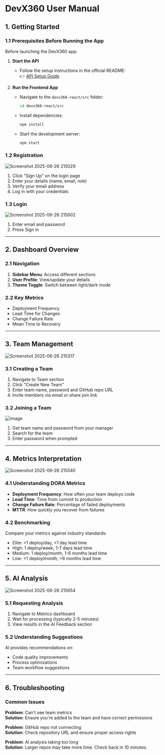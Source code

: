 # DevX360 User Manual

## 1. Getting Started

### 1.1 Prerequisites Before Running the App

Before launching the DevX360 app:

1. **Start the API**  
   - Follow the setup instructions in the official README:  
     👉 [API Setup Guide](https://github.com/COS301-SE-2025/DevX360/blob/feature/api/README.md)

2. **Run the Frontend App**
   - Navigate to the `devx360-react/src` folder:
     ```bash
     cd devx360-react/src
     ```
   - Install dependencies:
     ```bash
     npm install
     ```
   - Start the development server:
     ```bash
     npm start
     ```
### 1.2 Registration
![Screenshot 2025-06-26 215029](https://github.com/user-attachments/assets/979c9f9a-d589-4052-b447-f07ca794d3cd)

1. Click "Sign Up" on the login page
2. Enter your details (name, email, role)
3. Verify your email address
4. Log in with your credentials

### 1.3 Login
![Screenshot 2025-06-26 215002](https://github.com/user-attachments/assets/6762dffc-99dc-417a-8376-6258740005da)

1. Enter email and password
2. Press Sign in


---

## 2. Dashboard Overview

### 2.1 Navigation
1. **Sidebar Menu**: Access different sections
2. **User Profile**: View/update your details
3. **Theme Toggle**: Switch between light/dark mode

### 2.2 Key Metrics
- Deployment Frequency
- Lead Time for Changes
- Change Failure Rate
- Mean Time to Recovery

---

## 3. Team Management
![Screenshot 2025-06-26 215317](https://github.com/user-attachments/assets/4c942f39-6615-4d09-918e-fd031e223071)

### 3.1 Creating a Team
1. Navigate to Team section
2. Click "Create New Team"
3. Enter team name, password and GitHub repo URL
4. Invite members via email or share join link

### 3.2 Joining a Team
![image](https://github.com/user-attachments/assets/f3cd5380-4f59-40e4-8e3c-3e30f96dc7c2)

1. Get team name and password from your manager
2. Search for the team
3. Enter password when prompted

---

## 4. Metrics Interpretation
![Screenshot 2025-06-26 215540](https://github.com/user-attachments/assets/5a9174fc-ac9e-4f35-9926-d2125513d909)


### 4.1 Understanding DORA Metrics
- **Deployment Frequency**: How often your team deploys code
- **Lead Time**: Time from commit to production
- **Change Failure Rate**: Percentage of failed deployments
- **MTTR**: How quickly you recover from failures

### 4.2 Benchmarking
Compare your metrics against industry standards:
- Elite: >1 deploy/day, <1 day lead time
- High: 1 deploy/week, 1-7 days lead time
- Medium: 1 deploy/month, 1-6 months lead time
- Low: <1 deploy/month, >6 months lead time

---

## 5. AI Analysis
![Screenshot 2025-06-26 215654](https://github.com/user-attachments/assets/ec928b57-2945-4bc7-b68a-7062dfd20430)

### 5.1 Requesting Analysis
1. Navigate to Metrics dashboard
2. Wait for processing (typically 2-5 minutes)
3. View results in the AI Feedback section

### 5.2 Understanding Suggestions
AI provides recommendations on:
- Code quality improvements
- Process optimizations
- Team workflow suggestions

---

## 6. Troubleshooting

### Common Issues
**Problem**: Can't see team metrics  
**Solution**: Ensure you're added to the team and have correct permissions

**Problem**: GitHub repo not connecting  
**Solution**: Check repository URL and ensure proper access rights

**Problem**: AI analysis taking too long  
**Solution**: Larger repos may take more time. Check back in 10 minutes.

